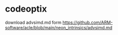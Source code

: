 # codeoptix

download advsimd.md form https://github.com/ARM-software/acle/blob/main/neon_intrinsics/advsimd.md
